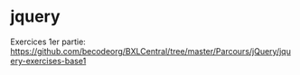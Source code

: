 # jquery

Exercices 1er partie:
https://github.com/becodeorg/BXLCentral/tree/master/Parcours/jQuery/jquery-exercises-base1

